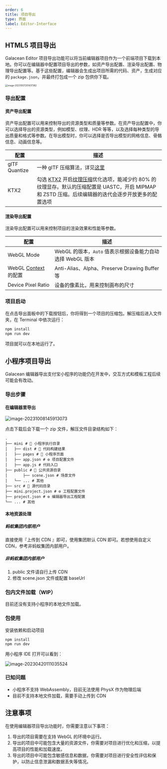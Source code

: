 ```yaml
---
order: 6
title: 项目导出
type: 界面
label: Editor-Interface
---
```


## HTML5 项目导出

Galacean Editor 项目导出功能可以将当前编辑器项目作为一个前端项目下载到本地。你可以在编辑器中配置项目导出的参数，如资产导出配置、渲染导出配置、物理导出配置等。基于这些配置，编辑器会生成出项目所需的代码、资产，生成对应的 `package.json`，并最终打包成一个 zip 包供你下载。

<img src="https://gw.alipayobjects.com/zos/OasisHub/e07d04fd-499c-40b6-90d7-f6f183e0b6a2/image-20231007201437362.png" alt="image-20231007201437362" style="zoom:50%;" />

### 导出配置

#### 资产导出配置

资产导出配置可以用来控制导出的资源类型和质量等参数。在资产导出配置中，你可以选择导出的资源类型，例如模型、纹理、HDR 等等，以及选择每种类型的导出质量和格式等参数。在导出模型时，你可以选择是否导出模型的网格信息、骨骼信息、动画信息等。

| 配置          | 描述                                                         |
| ------------- | ------------------------------------------------------------ |
| glTF Quantize | 一种 glTF 压缩算法，详见[这里](https://github.com/KhronosGroup/glTF/blob/main/extensions/2.0/Khronos/KHR_mesh_quantization/README.md) |
| KTX2          | 勾选 [KTX2](https://www.khronos.org/ktx/) 开启[纹理压缩](${docs}texture-compression-cn)优化选项，能减少约 80% 的纹理显存。默认的压缩配置是 UASTC，开启 MIPMAP 和 ZSTD 压缩。后续编辑器的迭代会逐步开放更多的配置选项 |

#### 渲染导出配置

渲染导出配置可以用来控制项目的渲染效果和性能等参数。

| 配置                                                         | 描述                                                       |
| ------------------------------------------------------------ | ---------------------------------------------------------- |
| WebGL Mode                                                   | WebGL 的版本，`Auto` 值表示根据设备能力自动选择 WebGL 版本 |
| WebGL  [Context](https://developer.mozilla.org/en-US/docs/Web/API/HTMLCanvasElement/getContext) 的配置 | Anti-Alias、Alpha、Preserve Drawing Buffer 等              |
| Device Pixel Ratio                                           | 设备的像素比，用来控制画布的尺寸                           |

### 项目启动

在点击导出面板中的下载按钮后，你将得到一个项目的压缩包。解压缩后进入文件夹，在 Terminal 中依次运行：

```bash
npm install
npm run dev
```

项目就可以在本地运行了。

## 小程序项目导出
Galacean 编辑器导出支付宝小程序的功能仍在开发中，交互方式和模板工程后续可能会有改动。

### 导出步骤

#### 在编辑器里导出

![image-20231008145913073](https://mdn.alipayobjects.com/rms/afts/img/A*kNF_SYH1AakAAAAAAAAAAAAAARQnAQ/original/image-20231008145913073.png)

点击下载后会下载一个 zip 文件，解压文件目录结构如下：

```shell
.
├── mini # 📁 小程序执行目录
│   ├── dist # 📁 代码构建结果
│   ├── pages # 📁 小程序页面
│   ├── app.json # ⚙️ 项目配置文件
│   ├── app.js # 代码入口
├── public # 📁 公共资源目录
│		├── scene.json # 场景文件
│   └── ... # 其他
├── src # 📁 源代码目录
├── mini.project.json # ⚙️ 工程配置文件
├── project.json # ⚙️ 编辑器导出工程配置
└── ... # 其他
```

#### 本地资源处理

##### 蚂蚁集团内部用户

直接使用『上传到 CDN 』即可，使用集团默认 CDN 即可。若想使用自定义 CDN，参考非蚂蚁集团内部用户。

##### 非蚂蚁集团内部用户

1.  public 文件请自行上传 CDN
2. 修改 scene.json 文件或配置 baseUrl

### 包内文件加载（WIP）

目前还没有支持小程序的本地文件加载。

### 包使用

安装依赖和启动项目

```shell
npm install
npm run dev
```

用小程序 IDE 打开可以看到：

![image-20230420111035524](https://mdn.alipayobjects.com/rms/afts/img/A*kEUkTbfSMIwAAAAAAAAAAAAAARQnAQ/original/image-20230420111035524.png)

### 已知问题

- 小程序不支持 WebAssembly，目前无法使用 PhysX 作为物理后端
- 目前不支持本地文件加载，需要手动上传到 CDN

## 注意事项

在使用编辑器项目导出功能时，你需要注意以下事项：

1. 导出的项目需要在支持 WebGL 的环境中运行。
2. 导出的项目中可能包含大量的资源文件，你需要对项目进行优化和压缩，以提高项目的性能和加载速度。
3. 导出的项目中可能包含敏感信息和数据，你需要对项目进行安全性评估和保护，以防止信息泄漏和数据丢失等情况。
